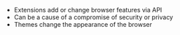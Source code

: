 * Extensions add or change browser features via API 
* Can be a cause of a compromise of security or privacy
* Themes change the appearance of the browser 